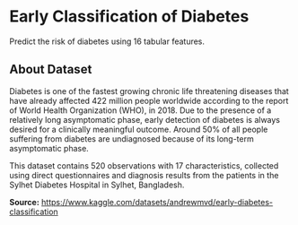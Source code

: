 # Early Classification of Diabetes
Predict the risk of diabetes using 16 tabular features.

## About Dataset
Diabetes is one of the fastest growing chronic life threatening diseases that have already affected 422 million people worldwide according to the report of World Health Organization (WHO), in 2018. Due to the presence of a relatively long asymptomatic phase, early detection of diabetes is always desired for a clinically meaningful outcome. Around 50% of all people suffering from diabetes are undiagnosed because of its long-term asymptomatic phase.

This dataset contains 520 observations with 17 characteristics, collected using direct questionnaires and diagnosis results from the patients in the Sylhet Diabetes Hospital in Sylhet, Bangladesh.

**Source:** https://www.kaggle.com/datasets/andrewmvd/early-diabetes-classification
